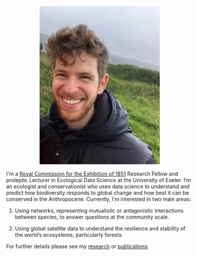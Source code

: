   
<div style="text-align: center"><img src="/images/me.jpg" width="324" /></div>

I'm a [Royal Commission for the Exhibition of 1851](https://www.royalcommission1851.org) Research Fellow and proleptic Lecturer in Ecological Data Science at the University of Exeter. I’m an ecologist and conservationist who uses data science to understand and predict how biodiversity responds to global change and how best it can be conserved in the Anthropocene. Currently, I’m interested in two main areas:

1. Using networks, representing mutualistic or antagonistic interactions between species, to answer questions at the community scale.

2. Using global satellite data to understand the resilience and stability of the world’s ecosystems, particularly forests. 

For further details please see my [research](/research) or [publications](/publications).
